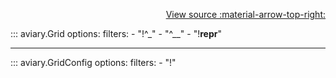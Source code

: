 <div style="text-align: right;" markdown>

[View source :material-arrow-top-right:][GitHub]

  [GitHub]: https://github.com/geospaitial-lab/aviary/blob/main/aviary/core/grid.py

</div>

::: aviary.Grid
    options:
      filters:
      - "!^_"
      - "^__"
      - "!__repr__"

---

::: aviary.GridConfig
    options:
      filters:
      - "!"
